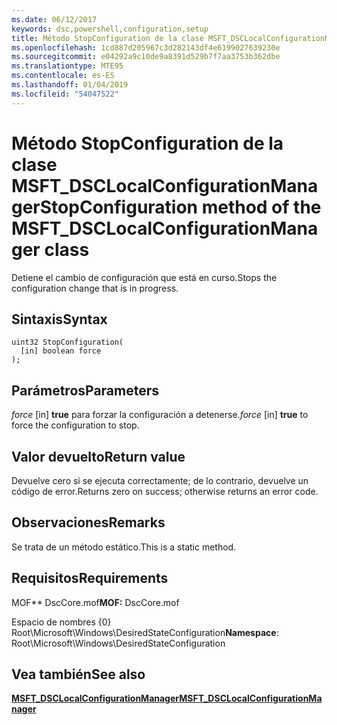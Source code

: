 ```yaml
---
ms.date: 06/12/2017
keywords: dsc,powershell,configuration,setup
title: Método StopConfiguration de la clase MSFT_DSCLocalConfigurationManager
ms.openlocfilehash: 1cd887d205967c3d282143df4e6199027639230e
ms.sourcegitcommit: e04292a9c10de9a8391d529b7f7aa3753b362dbe
ms.translationtype: MTE95
ms.contentlocale: es-ES
ms.lasthandoff: 01/04/2019
ms.locfileid: "54047522"
---
```

# <a name="stopconfiguration-method-of-the-msftdsclocalconfigurationmanager-class"></a><span data-ttu-id="9cfc4-103">Método StopConfiguration de la clase MSFT_DSCLocalConfigurationManager</span><span class="sxs-lookup"><span data-stu-id="9cfc4-103">StopConfiguration method of the MSFT_DSCLocalConfigurationManager class</span></span>

<span data-ttu-id="9cfc4-104">Detiene el cambio de configuración que está en curso.</span><span class="sxs-lookup"><span data-stu-id="9cfc4-104">Stops the configuration change that is in progress.</span></span>

## <a name="syntax"></a><span data-ttu-id="9cfc4-105">Sintaxis</span><span class="sxs-lookup"><span data-stu-id="9cfc4-105">Syntax</span></span>

```mof
uint32 StopConfiguration(
  [in] boolean force
);
```

## <a name="parameters"></a><span data-ttu-id="9cfc4-106">Parámetros</span><span class="sxs-lookup"><span data-stu-id="9cfc4-106">Parameters</span></span>

<span data-ttu-id="9cfc4-107">*force* \[in\] **true** para forzar la configuración a detenerse.</span><span class="sxs-lookup"><span data-stu-id="9cfc4-107">*force* \[in\] **true** to force the configuration to stop.</span></span>

## <a name="return-value"></a><span data-ttu-id="9cfc4-108">Valor devuelto</span><span class="sxs-lookup"><span data-stu-id="9cfc4-108">Return value</span></span>

<span data-ttu-id="9cfc4-109">Devuelve cero si se ejecuta correctamente; de lo contrario, devuelve un código de error.</span><span class="sxs-lookup"><span data-stu-id="9cfc4-109">Returns zero on success; otherwise returns an error code.</span></span>

## <a name="remarks"></a><span data-ttu-id="9cfc4-110">Observaciones</span><span class="sxs-lookup"><span data-stu-id="9cfc4-110">Remarks</span></span>

<span data-ttu-id="9cfc4-111">Se trata de un método estático.</span><span class="sxs-lookup"><span data-stu-id="9cfc4-111">This is a static method.</span></span>

## <a name="requirements"></a><span data-ttu-id="9cfc4-112">Requisitos</span><span class="sxs-lookup"><span data-stu-id="9cfc4-112">Requirements</span></span>

<span data-ttu-id="9cfc4-113">MOF\*\* DscCore.mof</span><span class="sxs-lookup"><span data-stu-id="9cfc4-113">**MOF:** DscCore.mof</span></span>

<span data-ttu-id="9cfc4-114">Espacio de nombres {0} Root\Microsoft\Windows\DesiredStateConfiguration</span><span class="sxs-lookup"><span data-stu-id="9cfc4-114">**Namespace**: Root\Microsoft\Windows\DesiredStateConfiguration</span></span>

## <a name="see-also"></a><span data-ttu-id="9cfc4-115">Vea también</span><span class="sxs-lookup"><span data-stu-id="9cfc4-115">See also</span></span>

[<span data-ttu-id="9cfc4-116">**MSFT_DSCLocalConfigurationManager**</span><span class="sxs-lookup"><span data-stu-id="9cfc4-116">**MSFT_DSCLocalConfigurationManager**</span></span>](msft-dsclocalconfigurationmanager.md)